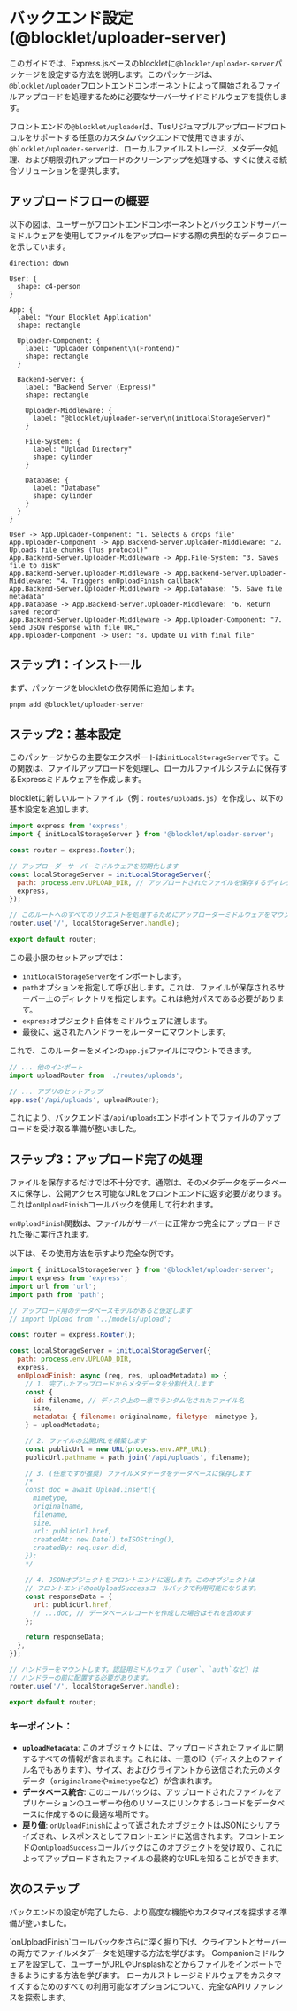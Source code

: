 # バックエンド設定 (@blocklet/uploader-server)

このガイドでは、Express.jsベースのblockletに`@blocklet/uploader-server`パッケージを設定する方法を説明します。このパッケージは、`@blocklet/uploader`フロントエンドコンポーネントによって開始されるファイルアップロードを処理するために必要なサーバーサイドミドルウェアを提供します。

フロントエンドの`@blocklet/uploader`は、Tusリジュマブルアップロードプロトコルをサポートする任意のカスタムバックエンドで使用できますが、`@blocklet/uploader-server`は、ローカルファイルストレージ、メタデータ処理、および期限切れアップロードのクリーンアップを処理する、すぐに使える統合ソリューションを提供します。

## アップロードフローの概要

以下の図は、ユーザーがフロントエンドコンポーネントとバックエンドサーバーミドルウェアを使用してファイルをアップロードする際の典型的なデータフローを示しています。

```d2
direction: down

User: {
  shape: c4-person
}

App: {
  label: "Your Blocklet Application"
  shape: rectangle

  Uploader-Component: {
    label: "Uploader Component\n(Frontend)"
    shape: rectangle
  }

  Backend-Server: {
    label: "Backend Server (Express)"
    shape: rectangle

    Uploader-Middleware: {
      label: "@blocklet/uploader-server\n(initLocalStorageServer)"
    }

    File-System: {
      label: "Upload Directory"
      shape: cylinder
    }

    Database: {
      label: "Database"
      shape: cylinder
    }
  }
}

User -> App.Uploader-Component: "1. Selects & drops file"
App.Uploader-Component -> App.Backend-Server.Uploader-Middleware: "2. Uploads file chunks (Tus protocol)"
App.Backend-Server.Uploader-Middleware -> App.File-System: "3. Saves file to disk"
App.Backend-Server.Uploader-Middleware -> App.Backend-Server.Uploader-Middleware: "4. Triggers onUploadFinish callback"
App.Backend-Server.Uploader-Middleware -> App.Database: "5. Save file metadata"
App.Database -> App.Backend-Server.Uploader-Middleware: "6. Return saved record"
App.Backend-Server.Uploader-Middleware -> App.Uploader-Component: "7. Send JSON response with file URL"
App.Uploader-Component -> User: "8. Update UI with final file"
```

## ステップ1：インストール

まず、パッケージをblockletの依存関係に追加します。

```bash
pnpm add @blocklet/uploader-server
```

## ステップ2：基本設定

このパッケージからの主要なエクスポートは`initLocalStorageServer`です。この関数は、ファイルアップロードを処理し、ローカルファイルシステムに保存するExpressミドルウェアを作成します。

blockletに新しいルートファイル（例：`routes/uploads.js`）を作成し、以下の基本設定を追加します。

```javascript Basic upload endpoint icon=logos:javascript
import express from 'express';
import { initLocalStorageServer } from '@blocklet/uploader-server';

const router = express.Router();

// アップローダーサーバーミドルウェアを初期化します
const localStorageServer = initLocalStorageServer({
  path: process.env.UPLOAD_DIR, // アップロードされたファイルを保存するディレクトリ
  express,
});

// このルートへのすべてのリクエストを処理するためにアップローダーミドルウェアをマウントします
router.use('/', localStorageServer.handle);

export default router;
```

この最小限のセットアップでは：
- `initLocalStorageServer`をインポートします。
- `path`オプションを指定して呼び出します。これは、ファイルが保存されるサーバー上のディレクトリを指定します。これは絶対パスである必要があります。
- `express`オブジェクト自体をミドルウェアに渡します。
- 最後に、返されたハンドラーをルーターにマウントします。

これで、このルーターをメインの`app.js`ファイルにマウントできます。

```javascript app.js icon=logos:javascript
// ... 他のインポート
import uploadRouter from './routes/uploads';

// ... アプリのセットアップ
app.use('/api/uploads', uploadRouter);
```

これにより、バックエンドは`/api/uploads`エンドポイントでファイルのアップロードを受け取る準備が整いました。

## ステップ3：アップロード完了の処理

ファイルを保存するだけでは不十分です。通常は、そのメタデータをデータベースに保存し、公開アクセス可能なURLをフロントエンドに返す必要があります。これは`onUploadFinish`コールバックを使用して行われます。

`onUploadFinish`関数は、ファイルがサーバーに正常かつ完全にアップロードされた後に実行されます。

以下は、その使用方法を示すより完全な例です。

```javascript Full backend example icon=logos:javascript
import { initLocalStorageServer } from '@blocklet/uploader-server';
import express from 'express';
import url from 'url';
import path from 'path';

// アップロード用のデータベースモデルがあると仮定します
// import Upload from '../models/upload';

const router = express.Router();

const localStorageServer = initLocalStorageServer({
  path: process.env.UPLOAD_DIR,
  express,
  onUploadFinish: async (req, res, uploadMetadata) => {
    // 1. 完了したアップロードからメタデータを分割代入します
    const {
      id: filename, // ディスク上の一意でランダム化されたファイル名
      size,
      metadata: { filename: originalname, filetype: mimetype },
    } = uploadMetadata;

    // 2. ファイルの公開URLを構築します
    const publicUrl = new URL(process.env.APP_URL);
    publicUrl.pathname = path.join('/api/uploads', filename);

    // 3. (任意ですが推奨) ファイルメタデータをデータベースに保存します
    /*
    const doc = await Upload.insert({
      mimetype,
      originalname,
      filename,
      size,
      url: publicUrl.href,
      createdAt: new Date().toISOString(),
      createdBy: req.user.did,
    });
    */

    // 4. JSONオブジェクトをフロントエンドに返します。このオブジェクトは
    // フロントエンドのonUploadSuccessコールバックで利用可能になります。
    const responseData = {
      url: publicUrl.href,
      // ...doc, // データベースレコードを作成した場合はそれを含めます
    };

    return responseData;
  },
});

// ハンドラーをマウントします。認証用ミドルウェア（`user`、`auth`など）は
// ハンドラーの前に配置する必要があります。
router.use('/', localStorageServer.handle);

export default router;
```

### キーポイント：

- **`uploadMetadata`**: このオブジェクトには、アップロードされたファイルに関するすべての情報が含まれます。これには、一意のID（ディスク上のファイル名でもあります）、サイズ、およびクライアントから送信された元のメタデータ（`originalname`や`mimetype`など）が含まれます。
- **データベース統合**: このコールバックは、アップロードされたファイルをアプリケーションのユーザーや他のリソースにリンクするレコードをデータベースに作成するのに最適な場所です。
- **戻り値**: `onUploadFinish`によって返されたオブジェクトはJSONにシリアライズされ、レスポンスとしてフロントエンドに送信されます。フロントエンドの`onUploadSuccess`コールバックはこのオブジェクトを受け取り、これによってアップロードされたファイルの最終的なURLを知ることができます。

## 次のステップ

バックエンドの設定が完了したら、より高度な機能やカスタマイズを探求する準備が整いました。

<x-cards>
  <x-card data-title="アップロードの処理" data-icon="lucide:upload-cloud" data-href="/guides/handling-uploads">
    `onUploadFinish`コールバックをさらに深く掘り下げ、クライアントとサーバーの両方でファイルメタデータを処理する方法を学びます。
  </x-card>
  <x-card data-title="リモートソースの統合" data-icon="lucide:link" data-href="/guides/remote-sources">
    Companionミドルウェアを設定して、ユーザーがURLやUnsplashなどからファイルをインポートできるようにする方法を学びます。
  </x-card>
  <x-card data-title="initLocalStorageServer() API" data-icon="lucide:book-open" data-href="/api-reference/uploader-server/local-storage">
    ローカルストレージミドルウェアをカスタマイズするためのすべての利用可能なオプションについて、完全なAPIリファレンスを探索します。
  </x-card>
</x-cards>